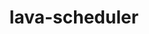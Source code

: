 ---
parent_project: lava
permalink: /engineering/projects/lava/lava-scheduler/
project_link_name: lava-scheduler
project_stats: 'true'
project_url: n/a
image:
  featured: 'true'
  path: /assets/images/projects/lava.png
title: lava-scheduler
display: false
---